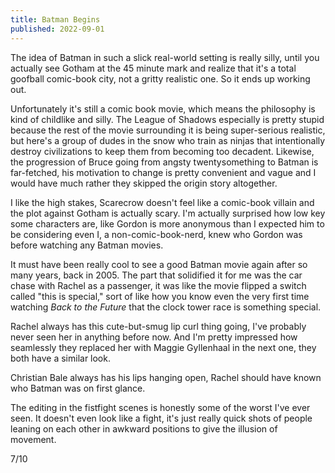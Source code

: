 ```yaml
---
title: Batman Begins
published: 2022-09-01
---
```


The idea of Batman in such a slick real-world setting is really silly, until you actually see Gotham at the 45 minute mark and realize that it's a total goofball comic-book city, not a gritty realistic one. So it ends up working out.

Unfortunately it's still a comic book movie, which means the philosophy is kind of childlike and silly. The League of Shadows especially is pretty stupid because the rest of the movie surrounding it is being super-serious realistic, but here's a group of dudes in the snow who train as ninjas that intentionally destroy civilizations to keep them from becoming too decadent. Likewise, the progression of Bruce going from angsty twentysomething to Batman is far-fetched, his motivation to change is pretty convenient and vague and I would have much rather they skipped the origin story altogether.

I like the high stakes, Scarecrow doesn't feel like a comic-book villain and the plot against Gotham is actually scary. I'm actually surprised how low key some characters are, like Gordon is more anonymous than I expected him to be considering even I, a non-comic-book-nerd, knew who Gordon was before watching any Batman movies.

It must have been really cool to see a good Batman movie again after so many years, back in 2005. The part that solidified it for me was the car chase with Rachel as a passenger, it was like the movie flipped a switch called "this is special," sort of like how you know even the very first time watching _Back to the Future_ that the clock tower race is something special.

Rachel always has this cute-but-smug lip curl thing going, I've probably never seen her in anything before now. And I'm pretty impressed how seamlessly they replaced her with Maggie Gyllenhaal in the next one, they both have a similar look.

Christian Bale always has his lips hanging open, Rachel should have known who Batman was on first glance.

The editing in the fistfight scenes is honestly some of the worst I've ever seen. It doesn't even look like a fight, it's just really quick shots of people leaning on each other in awkward positions to give the illusion of movement.

7/10
